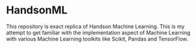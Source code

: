 # HandsonML

This repository is exact replica of Handson Machine Learning. This is my attempt to get familiar with the implementation aspect of
Machine Learning with various Machine Learning toolkits like Scikit, Pandas and TensorFlow. 
